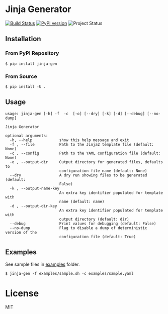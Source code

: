 # Jinja Generator

[![Build Status](https://travis-ci.com/activatedgeek/jinja-gen.svg?branch=master)](https://travis-ci.com/activatedgeek/jinja-gen)
[![PyPI version](https://badge.fury.io/py/jinja-gen.svg)](https://pypi.org/project/jinja-gen/)
![Project Status](https://img.shields.io/badge/status-stable-brightgreen.svg)

## Installation

### From PyPI Repository

```shell
$ pip install jinja-gen
```

### From Source

```shell
$ pip install -U .
```

## Usage

```
usage: jinja-gen [-h] -f  -c  [-o] [--dry] [-k] [-d] [--debug] [--no-dump]

Jinja Generator

optional arguments:
  -h, --help            show this help message and exit
  -f , --file           Path to the Jinja2 template file (default: None)
  -c , --config         Path to the YAML configuration file (default: None)
  -o , --output-dir     Output directory for generated files, defaults to
                        configuration file name (default: None)
  --dry                 A dry run showing files to be generated (default:
                        False)
  -k , --output-name-key 
                        An extra key identifier populated for template with
                        name (default: name)
  -d , --output-dir-key 
                        An extra key identifier populated for template with
                        output directory (default: dir)
  --debug               Print values for debugging (default: False)
  --no-dump             Flag to disable a dump of deterministic version of the
                        configuration file (default: True)
```

## Examples

See sample files in [examples](./examples) folder.

```
$ jinja-gen -f examples/sample.sh -c examples/sample.yaml
```

# License

MIT
